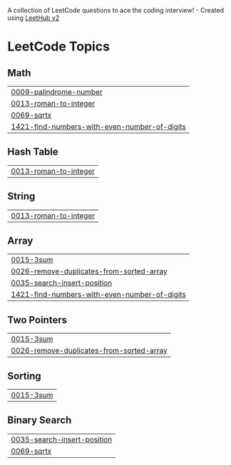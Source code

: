 A collection of LeetCode questions to ace the coding interview! - Created using [LeetHub v2](https://github.com/arunbhardwaj/LeetHub-2.0)
<!---LeetCode Topics Start-->
# LeetCode Topics
## Math
|  |
| ------- |
| [0009-palindrome-number](https://github.com/Akremomer/Leetcode/tree/master/0009-palindrome-number) |
| [0013-roman-to-integer](https://github.com/Akremomer/Leetcode/tree/master/0013-roman-to-integer) |
| [0069-sqrtx](https://github.com/Akremomer/Leetcode/tree/master/0069-sqrtx) |
| [1421-find-numbers-with-even-number-of-digits](https://github.com/Akremomer/Leetcode/tree/master/1421-find-numbers-with-even-number-of-digits) |
## Hash Table
|  |
| ------- |
| [0013-roman-to-integer](https://github.com/Akremomer/Leetcode/tree/master/0013-roman-to-integer) |
## String
|  |
| ------- |
| [0013-roman-to-integer](https://github.com/Akremomer/Leetcode/tree/master/0013-roman-to-integer) |
## Array
|  |
| ------- |
| [0015-3sum](https://github.com/Akremomer/Leetcode/tree/master/0015-3sum) |
| [0026-remove-duplicates-from-sorted-array](https://github.com/Akremomer/Leetcode/tree/master/0026-remove-duplicates-from-sorted-array) |
| [0035-search-insert-position](https://github.com/Akremomer/Leetcode/tree/master/0035-search-insert-position) |
| [1421-find-numbers-with-even-number-of-digits](https://github.com/Akremomer/Leetcode/tree/master/1421-find-numbers-with-even-number-of-digits) |
## Two Pointers
|  |
| ------- |
| [0015-3sum](https://github.com/Akremomer/Leetcode/tree/master/0015-3sum) |
| [0026-remove-duplicates-from-sorted-array](https://github.com/Akremomer/Leetcode/tree/master/0026-remove-duplicates-from-sorted-array) |
## Sorting
|  |
| ------- |
| [0015-3sum](https://github.com/Akremomer/Leetcode/tree/master/0015-3sum) |
## Binary Search
|  |
| ------- |
| [0035-search-insert-position](https://github.com/Akremomer/Leetcode/tree/master/0035-search-insert-position) |
| [0069-sqrtx](https://github.com/Akremomer/Leetcode/tree/master/0069-sqrtx) |
<!---LeetCode Topics End-->